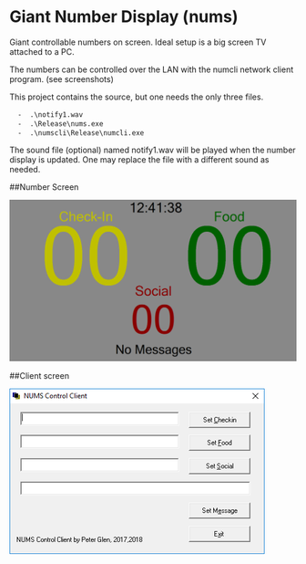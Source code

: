 # Giant Number Display (nums)

Giant controllable numbers on screen. Ideal setup is a big screen TV attached to a PC. 

The numbers can be controlled over the LAN with the numcli network client program. (see screenshots)

This project contains the source, but one needs the only three files. 

	  -  .\notify1.wav
	  -  .\Release\nums.exe
	  -  .\numscli\Release\numcli.exe

	  
 The sound file (optional) named notify1.wav will be played when the number display is updated. 
 One may replace the file with a different sound as needed.

##Number Screen

![Screen Shot](./scr_shot.png)

##Client screen 

![Client Screen Shot](./screen_client.png)
